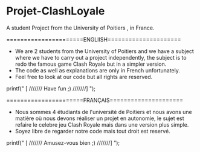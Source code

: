 # Projet-ClashLoyale
A student Project from the University of Poitiers , in France.


======================ENGLIISH=====================
* We are 2 students from the University of Poitiers and we have a subject where we have to carry out a project independently, 
  the subject is to redo the famous game Clash Royale but in a simpler version.
* The code as well as explanations are only in French unfortunately.
* Feel free to look at our code but all rights are reserved. 

printf(" [ ///////  Have fun ;) ///////] ");


======================FRANÇAIS=====================
* Nous sommes 4 étudiants de l'université de Poitiers et nous avons une matière où nous devons réaliser un projet en autonomie, 
  le sujet est refaire le celebre jeu Clash Royale mais dans une version plus simple. 
* Soyez libre de regarder notre code mais tout droit est reservé. 

printf(" [ /////// Amusez-vous bien ;) ///////] ");
